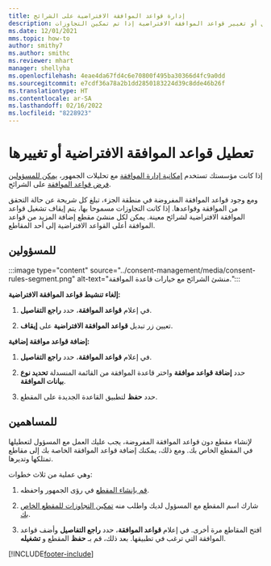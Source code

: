 ```yaml
---
title: إدارة قواعد الموافقة الافتراضية على الشرائح
description: باستخدام إمكانية إدارة الموافقة، يمكنك تعطيل أو تغيير قواعد الموافقة الافتراضية إذا تم تمكين التجاوزات.
ms.date: 12/01/2021
mms.topic: how-to
author: smithy7
ms.author: smithc
ms.reviewer: mhart
manager: shellyha
ms.openlocfilehash: 4eae4da67fd4c6e70800f495ba30366d4fc9a0dd
ms.sourcegitcommit: e7cdf36a78a2b1dd2850183224d39c8dde46b26f
ms.translationtype: HT
ms.contentlocale: ar-SA
ms.lasthandoff: 02/16/2022
ms.locfileid: "8228923"
---
```

# <a name="disable-or-change-default-consent-rules"></a>تعطيل قواعد الموافقة الافتراضية أو تغييرها

إذا كانت مؤسستك تستخدم [إمكانية إدارة الموافقة](../consent-management/overview.md) مع تحليلات الجمهور،  [يمكن للمسؤولين فرض قواعد الموافقة](activate-consent.md) على الشرائح. 

ومع وجود قواعد الموافقة المفروضة في منطقة الجزء، تبلغ كل شريحة عن حالة التحقق من الموافقة وقواعدها. إذا كانت التجاوزات مسموحا بها، يتم إيقاف تشغيل قواعد الموافقة الافتراضية لشرائح معينة. يمكن لكل منشئ مقطع إضافة المزيد من قواعد الموافقة أعلى القواعد الافتراضية إلى أحد المقاطع. 

## <a name="for-administrators"></a>للمسؤولين

:::image type="content" source="../consent-management/media/consent-rules-segment.png" alt-text="منشئ الشرائح مع خيارات قاعدة الموافقة.":::

**إلغاء تنشيط قواعد الموافقة الافتراضية:**

1. في إعلام **قواعد الموافقة**، حدد **راجع التفاصيل**. 

1. تعيين زر تبديل **قواعد الموافقة الافتراضية** على **إيقاف**.

**إضافة قواعد موافقة إضافية:**

1. في إعلام **قواعد الموافقة**، حدد **راجع التفاصيل**. 

1. حدد **إضافة قواعد موافقة** واختر قاعدة الموافقة من القائمة المنسدلة **تحديد نوع بيانات الموافقة**.

1. حدد **حفظ** لتطبيق القاعدة الجديدة على المقطع.

## <a name="for-contributors"></a>للمساهمين

لإنشاء مقطع دون قواعد الموافقة المفروضة، يجب عليك العمل مع المسؤول لتعطيلها في المقطع الخاص بك. ومع ذلك، يمكنك إضافة قواعد الموافقة الخاصة بك إلى مقاطع تمتلكها وتديرها.

وهي عملية من ثلاث خطوات: 
1. [قم بإنشاء المقطع](segments.md) في رؤى الجمهور واحفظه. 

1. شارك اسم المقطع مع المسؤول لديك واطلب منه [تمكين التجاوزات للمقطع الخاص بك](activate-consent.md). 

1. افتح المقاطع مرة أخرى. في إعلام **قواعد الموافقة**، حدد **راجع التفاصيل** وأضف قواعد الموافقة التي ترغب في تطبيقها. بعد ذلك، قم بـ **حفظ** المقطع و **تشغيله**.



[!INCLUDE[footer-include](../includes/footer-banner.md)] 
